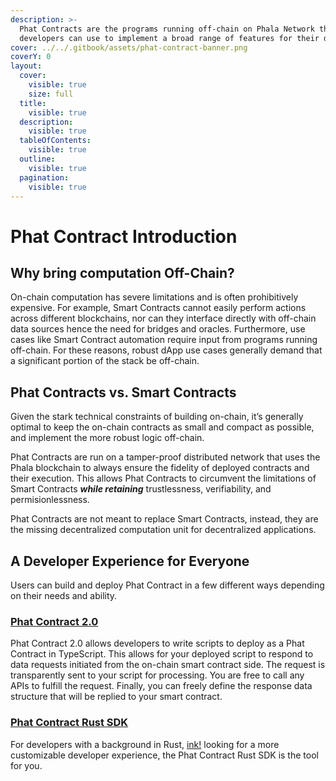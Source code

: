 ```yaml
---
description: >-
  Phat Contracts are the programs running off-chain on Phala Network that
  developers can use to implement a broad range of features for their dApps.
cover: ../../.gitbook/assets/phat-contract-banner.png
coverY: 0
layout:
  cover:
    visible: true
    size: full
  title:
    visible: true
  description:
    visible: true
  tableOfContents:
    visible: true
  outline:
    visible: true
  pagination:
    visible: true
---
```


# Phat Contract Introduction

## Why bring computation Off-Chain?

On-chain computation has severe limitations and is often prohibitively expensive. For example, Smart Contracts cannot easily perform actions across different blockchains, nor can they interface directly with off-chain data sources hence the need for bridges and oracles. Furthermore, use cases like Smart Contract automation require input from programs running off-chain. For these reasons, robust dApp use cases generally demand that a significant portion of the stack be off-chain.

## Phat Contracts vs. Smart Contracts

Given the stark technical constraints of building on-chain, it’s generally optimal to keep the on-chain contracts as small and compact as possible, and implement the more robust logic off-chain.

Phat Contracts are run on a tamper-proof distributed network that uses the Phala blockchain to always ensure the fidelity of deployed contracts and their execution. This allows Phat Contracts to circumvent the limitations of Smart Contracts _**while retaining**_ trustlessness, verifiability, and permisionlessness.

Phat Contracts are not meant to replace Smart Contracts, instead, they are the missing decentralized computation unit for decentralized applications.

## A Developer Experience for Everyone

Users can build and deploy Phat Contract in a few different ways depending on their needs and ability.

### [**Phat Contract 2.0**](../bricks-and-blueprints/)

Phat Contract 2.0 allows developers to write scripts to deploy as a Phat Contract in TypeScript. This allows for your deployed script to respond to data requests initiated from the on-chain smart contract side. The request is transparently sent to your script for processing. You are free to call any APIs to fulfill the request. Finally, you can freely define the response data structure that will be replied to your smart contract.

### [**Phat Contract Rust SDK**](../build-on-phat-contract/)

For developers with a background in Rust, [ink!](https://use.ink) looking for a more customizable developer experience, the Phat Contract Rust SDK is the tool for you.
